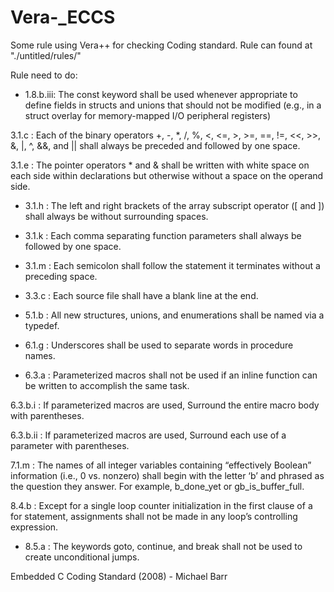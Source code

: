 # Vera-_ECCS
Some rule using Vera++ for checking Coding standard. Rule can found at "./untitled/rules/"

Rule need to do:

- 1.8.b.iii: The const keyword shall be used whenever appropriate to define fields in structs and unions that should not be modified (e.g., in a struct overlay for memory-mapped I/O peripheral registers)

3.1.c    : Each of the binary operators +, -, *, /, %, <, <=, >, >=, ==, !=, <<, >>, &, |, ^, &&, and || shall always be preceded and followed by one space.

3.1.e    : The pointer operators * and & shall be written with white space on each side within declarations but otherwise without a space on the operand side.

+ 3.1.h    : The left and right brackets of the array subscript operator ([ and ]) shall always be without surrounding spaces.

+ 3.1.k    : Each comma separating function parameters shall always be followed by one space.

+ 3.1.m    : Each semicolon shall follow the statement it terminates without a preceding space.

+ 3.3.c    : Each source file shall have a blank line at the end.

+ 5.1.b    : All new structures, unions, and enumerations shall be named via a typedef.

- 6.1.g    : Underscores shall be used to separate words in procedure names.

- 6.3.a    : Parameterized macros shall not be used if an inline function can be written to accomplish the same task.

6.3.b.i  : If parameterized macros are used, Surround the entire macro body with parentheses.

6.3.b.ii : If parameterized macros are used, Surround each use of a parameter with parentheses.

7.1.m    : The names of all integer variables containing “effectively Boolean” information (i.e., 0 vs. nonzero) shall begin with the letter ‘b’ and phrased as the question they answer. For example, b_done_yet or gb_is_buffer_full.

8.4.b    : Except for a single loop counter initialization in the first clause of a for statement, assignments shall not be made in any loop’s controlling expression.

+ 8.5.a    : The keywords goto, continue, and break shall not be used to create unconditional jumps.

Embedded C Coding Standard (2008) - Michael Barr
